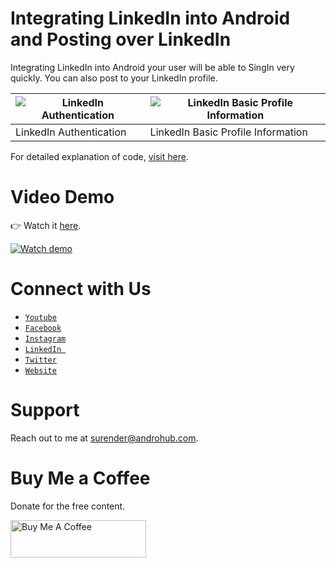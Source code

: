 # Integrating LinkedIn into Android and Posting over LinkedIn
Integrating LinkedIn into Android your user will be able to SingIn very quickly. You can also post to your LinkedIn profile.

![LinkedIn Authentication](https://i2.wp.com/www.androhub.com/wp-content/uploads/2018/01/linkedin_authentication.jpg?resize=576%2C1024) | ![LinkedIn Basic Profile Information](https://i2.wp.com/www.androhub.com/wp-content/uploads/2018/01/successful_profile_fetch.jpg?resize=576%2C1024)
---|---
LinkedIn Authentication | LinkedIn Basic Profile Information

For detailed explanation of code, [visit here](http://www.androhub.com/android-linkedin-integration/).

# Video Demo
👉 Watch it <a href="https://youtu.be/RoejPQpweZY">here</a>.
<br>

[![Watch demo](http://i3.ytimg.com/vi/RoejPQpweZY/hqdefault.jpg)](https://youtu.be/RoejPQpweZY)

# Connect with Us
- <a href="https://www.youtube.com/channel/@Androhub" target="_blank">`Youtube`</a>
- <a href="https://www.facebook.com/androhubtutorial/" target="_blank">`Facebook`</a>
- <a href="https://www.instagram.com/androhub_tutorial" target="_blank">`Instagram`</a>
- <a href="https://www.linkedin.com/in/surender-kumar-681472a8?originalSubdomain=in" target="_blank">`LinkedIn `</a>
- <a href="https://twitter.com/sonusurender0/" target="_blank">`Twitter`</a>
- <a href="http://www.androhub.com/" target="_blank">`Website`</a>

# Support
Reach out to me at surender@androhub.com.

# Buy Me a Coffee
Donate for the free content.

<a href="https://www.buymeacoffee.com/androhub" target="_blank"><img src="https://cdn.buymeacoffee.com/buttons/v2/default-yellow.png" alt="Buy Me A Coffee" style="height: 60px !important;width: 217px !important;" ></a>
